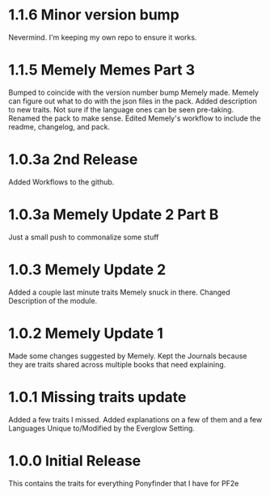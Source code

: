 # 1.1.6 Minor version bump
Nevermind. I'm keeping my own repo to ensure it works.
# 1.1.5 Memely Memes Part 3
Bumped to coincide with the version number bump Memely made.
Memely can figure out what to do with the json files in the pack.
Added description to new traits. Not sure if the language ones can be seen pre-taking.
Renamed the pack to make sense.
Edited Memely's workflow to include the readme, changelog, and pack.
# 1.0.3a 2nd Release
Added Workflows to the github.
# 1.0.3a Memely Update 2 Part B
Just a small push to commonalize some stuff
# 1.0.3 Memely Update 2
Added a couple last minute traits Memely snuck in there.
Changed Description of the module.
# 1.0.2 Memely Update 1
Made some changes suggested by Memely. Kept the Journals because they are traits shared across multiple books that need explaining.
# 1.0.1 Missing traits update
Added a few traits I missed. Added explanations on a few of them and a few Languages Unique to/Modified by the Everglow Setting.
# 1.0.0 Initial Release
This contains the traits for everything Ponyfinder that I have for PF2e